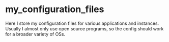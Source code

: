 # my_configuration_files  
Here I store my configuration files for various applications and instances. Usually I almost only use open source programs, so the config should work for a broader variety of OSs.
